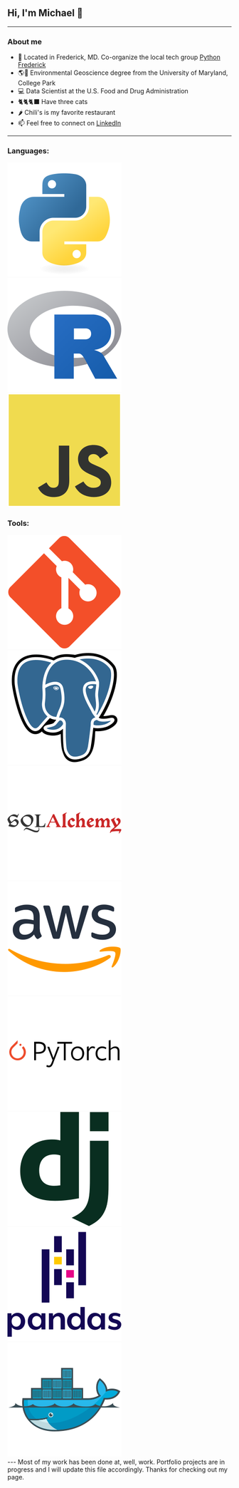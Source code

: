 ## Hi, I'm Michael 👋
---
### About me
- :round_pushpin: Located in Frederick, MD. Co-organize the local tech group [Python Frederick](https://www.meetup.com/python-frederick/)
- :earth_americas::turtle: Environmental Geoscience degree from the University of Maryland, College Park
- :computer: Data Scientist at the U.S. Food and Drug Administration
- :cat2::cat2::black_cat: Have three cats
- :hot_pepper: Chili's is my favorite restaurant
- :mailbox: Feel free to connect on [LinkedIn](https://www.linkedin.com/in/michaeldubbin/)
---
### Languages:
<div>
  <img src="https://github.com/devicons/devicon/blob/master/icons/python/python-original.svg">
  <img src="https://github.com/devicons/devicon/blob/master/icons/r/r-original.svg">
  <img src="https://github.com/devicons/devicon/blob/master/icons/javascript/javascript-original.svg">
</div>

### Tools:
<div>
  <img src="https://github.com/devicons/devicon/blob/master/icons/git/git-original.svg">
  <img src="https://github.com/devicons/devicon/blob/master/icons/postgresql/postgresql-original.svg">
  <img src="https://github.com/devicons/devicon/blob/master/icons/sqlalchemy/sqlalchemy-original-wordmark.svg">
  <img src="https://github.com/devicons/devicon/blob/master/icons/amazonwebservices/amazonwebservices-original-wordmark.svg">
  <img src="https://github.com/devicons/devicon/blob/master/icons/pytorch/pytorch-original-wordmark.svg">
  <img src="https://github.com/devicons/devicon/blob/master/icons/django/django-plain.svg">
  <img src="https://github.com/devicons/devicon/blob/master/icons/pandas/pandas-original-wordmark.svg">
  <img src="https://github.com/devicons/devicon/blob/master/icons/docker/docker-original.svg">
</div>
---
Most of my work has been done at, well, work. Portfolio projects are in progress and I will update this file accordingly. Thanks for checking out my page.
